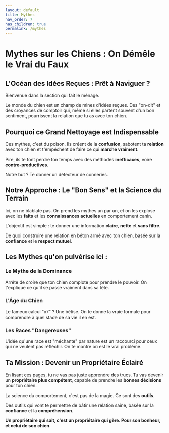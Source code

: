 ```yaml
---
layout: default
title: Mythes
nav_order: 7
has_children: true
permalink: /mythes
---
```


# **Mythes sur les Chiens : On Démêle le Vrai du Faux**

## **L'Océan des Idées Reçues : Prêt à Naviguer ?**

Bienvenue dans la section qui fait le ménage.

Le monde du chien est un champ de mines d'idées reçues. Des "on-dit" et des croyances de comptoir qui, même si elles partent souvent d'un bon sentiment, pourrissent la relation que tu as avec ton chien.

## **Pourquoi ce Grand Nettoyage est Indispensable**

Ces mythes, c'est du poison. Ils créent de la **confusion**, sabotent ta **relation** avec ton chien et t'empêchent de faire ce qui **marche vraiment**.

Pire, ils te font perdre ton temps avec des méthodes **inefficaces**, voire **contre-productives**.

Notre but ? Te donner un détecteur de conneries.

## **Notre Approche : Le "Bon Sens" et la Science du Terrain**

Ici, on ne blablate pas. On prend les mythes un par un, et on les explose avec les **faits** et les **connaissances actuelles** en comportement canin.

L'objectif est simple : te donner une information **claire**, **nette** et **sans filtre**.

De quoi construire une relation en béton armé avec ton chien, basée sur la **confiance** et le **respect mutuel**.

## **Les Mythes qu'on pulvérise ici :**

### **Le Mythe de la Dominance**
Arrête de croire que ton chien complote pour prendre le pouvoir. On t'explique ce qu'il se passe vraiment dans sa tête.

### **L'Âge du Chien**
Le fameux calcul "x7" ? Une bêtise. On te donne la vraie formule pour comprendre à quel stade de sa vie il en est.

### **Les Races "Dangereuses"**
L'idée qu'une race est "méchante" par nature est un raccourci pour ceux qui ne veulent pas réfléchir. On te montre où est le vrai problème.

## **Ta Mission : Devenir un Propriétaire Éclairé**

En lisant ces pages, tu ne vas pas juste apprendre des trucs. Tu vas devenir un **propriétaire plus compétent**, capable de prendre les **bonnes décisions** pour ton chien.

La science du comportement, c'est pas de la magie. Ce sont des **outils**.

Des outils qui vont te permettre de bâtir une relation saine, basée sur la **confiance** et la **compréhension**.

**Un propriétaire qui sait, c'est un propriétaire qui gère. Pour son bonheur, et celui de son chien.**

